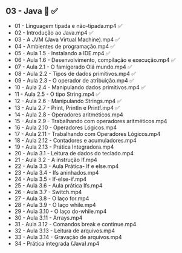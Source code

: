 ## 03 - Java :blue_book: :white_check_mark:

- 01 - Linguagem tipada e não-tipada.mp4  :white_check_mark:
- 02 - Introdução ao Java.mp4  :white_check_mark:
- 03 - A JVM (Java Virtual Machine).mp4  :white_check_mark:
- 04 - Ambientes de programação.mp4  :white_check_mark:
- 05 - Aula 1.5 - Instalando a IDE.mp4  :white_check_mark:
- 06 - Aula 1.6 - Desenvolvimento, compilação e execução.mp4  :white_check_mark:
- 07 - Aula 2.1 - O famigerado Olá mundo.mp4  :white_check_mark:
- 08 - Aula 2.2 - Tipos de dados primitivos.mp4  :white_check_mark:
- 09 - Aula 2.3 - O operador de atribuição.mp4  :white_check_mark:
- 10 - Aula 2.4 - Manipulando dados primitivos.mp4  :white_check_mark:
- 11 - Aula 2.5 - O tipo String.mp4  :white_check_mark:
- 12 - Aula 2.6 - Manipulando Strings.mp4  :white_check_mark:
- 13 - Aula 2.7 - Print, Println e Printf.mp4  :white_check_mark:
- 14 - Aula 2.8 - Operadores aritméticos.mp4
- 15 - Aula 2.9 - Trabalhando com operadores aritméticos.mp4
- 16 - Aula 2.10 - Operadores Lógicos.mp4
- 17 - Aula 2.11 - Trabalhando com Operadores Lógicos.mp4
- 18 - Aula 2.12 - Contadores e acumuladores.mp4
- 19 - Aula 2.13 - Prática Integradora.mp4
- 20 - Aula 3.1 - Leitura de dados do teclado.mp4
- 21 - Aula 3.2 - A instrução If.mp4
- 22 - Aula 3.3 - Aula Prática- If e else.mp4
- 23 - Aula 3.4 - Ifs aninhados.mp4
- 24 - Aula 3.5 - If-else-if.mp4
- 25 - Aula 3.6 - Aula prática Ifs.mp4
- 26 - Aula 3.7 - Switch.mp4
- 27 - Aula 3.8 - O laço for.mp4
- 28 - Aula 3.9 - O laço while.mp4
- 29 - Aula 3.10 - O laço do-while.mp4
- 30 - Aula 3.11 - Arrays.mp4
- 31 - Aula 3.12 - Comandos break e continue.mp4
- 32 - Aula 3.13 - Leitura de arquivos.mp4
- 33 - Aula 3.14 - Gravação de arquivos.mp4
- 34 - Prática integrada (Java).mp4
